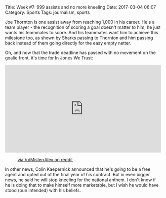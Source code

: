 Title: Week #7: 999 assists and no more kneeling
Date: 2017-03-04 06:07
Category: Sports
Tags: journalism, sports

Joe Thornton is one assist away from reaching 1,000 in his career. He's a team player - the recognition of scoring a goal doesn't matter to him, he just wants his teammates to score. And his teammates want him to achieve this milestone too, as shown by Sharks passing to Thornton and him passing back instead of them going directly for the easy empty netter.

Oh, and now that the trade deadline has passed with no movement on the goalie front, it's time for In Jones We Trust:

<div style="width: 100%; height: 0px; position: relative; padding-bottom: 56.250%;"><iframe src="https://streamable.com/e/54smf?loop=0" frameborder="0" allowfullscreen webkitallowfullscreen mozallowfullscreen scrolling="no" style="width: 100%; height: 100%; position: absolute;"></iframe><script async  src="https://v.embedcdn.com/v1/embed.js"></script></div>
<figure>
<figcaption><a href="https://www.reddit.com/r/SanJoseSharks/comments/5xbujm/martin_jones_makes_an_out_of_world_save/">via /u/MisterrAlex on reddit</a></figcaption>
</figure>

In other news, Colin Kaepernick announced that he's going to be a free agent and opted out of the final year of his contract. But in even bigger news, he said he will stop kneeling for the national anthem. I don't know if he is doing that to make himself more marketable, but I wish he would have stood (pun intended) with his beliefs.
